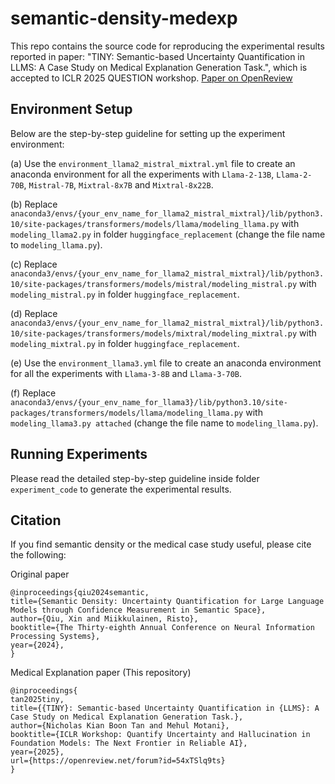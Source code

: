# semantic-density-medexp
This repo contains the source code for reproducing the experimental results reported in paper: "TINY: Semantic-based Uncertainty Quantification in LLMS: A Case Study on Medical Explanation Generation Task.", which is accepted to ICLR 2025 QUESTION workshop. [Paper on OpenReview](https://openreview.net/forum?id=54xTSlq9ts)

## Environment Setup

Below are the step-by-step guideline for setting up the experiment environment:

(a) Use the ```environment_llama2_mistral_mixtral.yml``` file to create an anaconda environment for all the experiments with ```Llama-2-13B```, ```Llama-2-70B```, ```Mistral-7B```, ```Mixtral-8x7B``` and ```Mixtral-8x22B```. 

(b) Replace ```anaconda3/envs/{your_env_name_for_llama2_mistral_mixtral}/lib/python3.10/site-packages/transformers/models/llama/modeling_llama.py``` with ```modeling_llama2.py``` in folder ```huggingface_replacement``` (change the file name to ```modeling_llama.py```). 

(c) Replace ```anaconda3/envs/{your_env_name_for_llama2_mistral_mixtral}/lib/python3.10/site-packages/transformers/models/mistral/modeling_mistral.py``` with ```modeling_mistral.py``` in folder ```huggingface_replacement```. 

(d) Replace ```anaconda3/envs/{your_env_name_for_llama2_mistral_mixtral}/lib/python3.10/site-packages/transformers/models/mixtral/modeling_mixtral.py``` with ```modeling_mixtral.py``` in folder ```huggingface_replacement```. 

(e) Use the ```environment_llama3.yml``` file to create an anaconda environment for all the experiments with ```Llama-3-8B``` and ```Llama-3-70B```. 

(f) Replace ```anaconda3/envs/{your_env_name_for_llama3}/lib/python3.10/site-packages/transformers/models/llama/modeling_llama.py``` with ```modeling_llama3.py attached``` (change the file name to ```modeling_llama.py```).

## Running Experiments

Please read the detailed step-by-step guideline inside folder ```experiment_code``` to generate the experimental results.

## Citation
If you find semantic density or the medical case study useful, please cite the following:

Original paper
```
@inproceedings{qiu2024semantic,
title={Semantic Density: Uncertainty Quantification for Large Language Models through Confidence Measurement in Semantic Space},
author={Qiu, Xin and Miikkulainen, Risto},
booktitle={The Thirty-eighth Annual Conference on Neural Information Processing Systems},
year={2024},
}
```
Medical Explanation paper (This repository)
```
@inproceedings{
tan2025tiny,
title={{TINY}: Semantic-based Uncertainty Quantification in {LLMS}: A Case Study on Medical Explanation Generation Task.},
author={Nicholas Kian Boon Tan and Mehul Motani},
booktitle={ICLR Workshop: Quantify Uncertainty and Hallucination in Foundation Models: The Next Frontier in Reliable AI},
year={2025},
url={https://openreview.net/forum?id=54xTSlq9ts}
}
```
